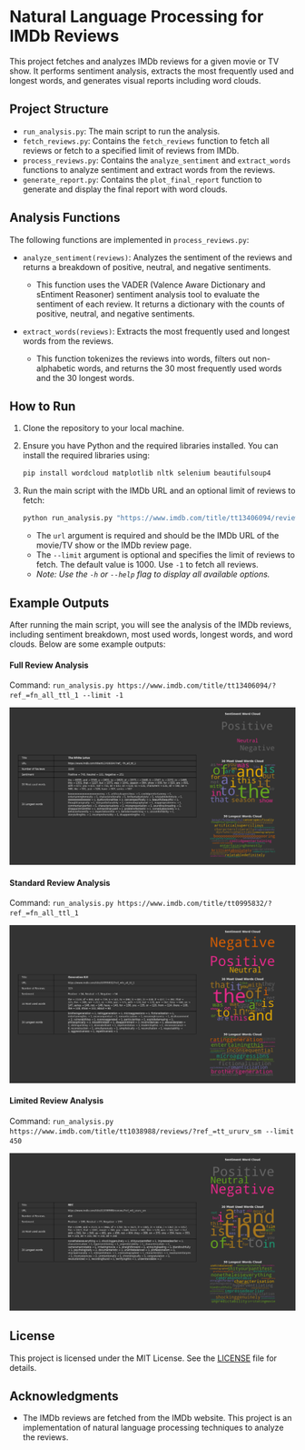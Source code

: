 # Natural Language Processing for IMDb Reviews

This project fetches and analyzes IMDb reviews for a given movie or TV show. It performs sentiment analysis, extracts the most frequently used and longest words, and generates visual reports including word clouds.

## Project Structure

- `run_analysis.py`: The main script to run the analysis.
- `fetch_reviews.py`: Contains the `fetch_reviews` function to fetch all reviews or fetch to a specified limit of reviews from IMDb.
- `process_reviews.py`: Contains the `analyze_sentiment` and `extract_words` functions to analyze sentiment and extract words from the reviews.
- `generate_report.py`: Contains the `plot_final_report` function to generate and display the final report with word clouds.

## Analysis Functions

The following functions are implemented in `process_reviews.py`:

- `analyze_sentiment(reviews)`: Analyzes the sentiment of the reviews and returns a breakdown of positive, neutral, and negative sentiments.
  - This function uses the VADER (Valence Aware Dictionary and sEntiment Reasoner) sentiment analysis tool to evaluate the sentiment of each review. It returns a dictionary with the counts of positive, neutral, and negative sentiments.

- `extract_words(reviews)`: Extracts the most frequently used and longest words from the reviews.
  - This function tokenizes the reviews into words, filters out non-alphabetic words, and returns the 30 most frequently used words and the 30 longest words.

## How to Run

1. Clone the repository to your local machine.
2. Ensure you have Python and the required libraries installed. You can install the required libraries using:
    ```sh
    pip install wordcloud matplotlib nltk selenium beautifulsoup4
    ```
3. Run the main script with the IMDb URL and an optional limit of reviews to fetch:
    ```sh
    python run_analysis.py "https://www.imdb.com/title/tt13406094/reviews/?ref_=tt_ururv_sm" --limit 500
    ```

    - The `url` argument is required and should be the IMDb URL of the movie/TV show or the IMDb review page.
    - The `--limit` argument is optional and specifies the limit of reviews to fetch. The default value is 1000. Use `-1` to fetch all reviews.
    - *Note: Use the `-h` or `--help` flag to display all available options.*


## Example Outputs

After running the main script, you will see the analysis of the IMDb reviews, including sentiment breakdown, most used words, longest words, and word clouds.
Below are some example outputs:

#### Full Review Analysis
Command: `run_analysis.py https://www.imdb.com/title/tt13406094/?ref_=fn_all_ttl_1 --limit -1`

![ExampleOutput](img/ExampleOutput1.png)

#### Standard Review Analysis
Command: `run_analysis.py https://www.imdb.com/title/tt0995832/?ref_=fn_all_ttl_1`

![ExampleOutput](img/ExampleOutput2.png)

#### Limited Review Analysis
Command: `run_analysis.py https://www.imdb.com/title/tt1038988/reviews/?ref_=tt_ururv_sm --limit 450`

![ExampleOutput](img/ExampleOutput3.png)

## License

This project is licensed under the MIT License. See the [LICENSE](LICENSE) file for details.

## Acknowledgments

- The IMDb reviews are fetched from the IMDb website. This project is an implementation of natural language processing techniques to analyze the reviews.